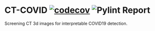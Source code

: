 # CT-COVID [![codecov](https://codecov.io/gh/se4ai2122-cs-uniba/CT-COVID/branch/main/graph/badge.svg?token=62DKBATM5P)](https://codecov.io/gh/se4ai2122-cs-uniba/CT-COVID) ![Pylint Report](https://github.com/se4ai2122-cs-uniba/CT-COVID/actions/workflows/linter.yaml/badge.svg)

Screening CT 3d images for interpretable COVID19 detection.
